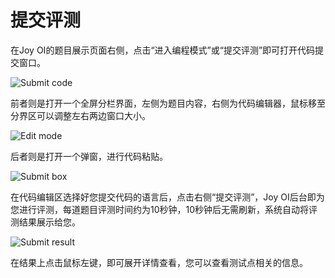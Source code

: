 ﻿# 提交评测

在Joy OI的题目展示页面右侧，点击“进入编程模式”或“提交评测”即可打开代码提交窗口。

![Submit code](~/images/submit-code.png)

前者则是打开一个全屏分栏界面，左侧为题目内容，右侧为代码编辑器，鼠标移至分界区可以调整左右两边窗口大小。

![Edit mode](~/images/submit-edit-mode.png)

后者则是打开一个弹窗，进行代码粘贴。

![Submit box](~/images/submit-box.png)

在代码编辑区选择好您提交代码的语言后，点击右侧“提交评测”，Joy OI后台即为您进行评测，每道题目评测时间约为10秒钟，10秒钟后无需刷新，系统自动将评测结果展示给您。

![Submit result](~/images/submit-result.png)

在结果上点击鼠标左键，即可展开详情查看，您可以查看测试点相关的信息。